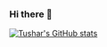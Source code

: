 ### Hi there 👋

[![Tushar's GitHub stats](https://github-readme-stats.vercel.app/api?username=tusharkj14)](https://github.com/tusharkj14/github-readme-stats)


<!--
**tusharkj14/tusharkj14** is a ✨ _special_ ✨ repository because its `README.md` (this file) appears on your GitHub profile.

Here are some ideas to get you started:

- 🔭 I’m currently working on ...
- 🌱 I’m currently learning ...
- 👯 I’m looking to collaborate on ...
- 🤔 I’m looking for help with ...
- 💬 Ask me about ...
- 📫 How to reach me: ...
- 😄 Pronouns: ...
- ⚡ Fun fact: ...
-->
